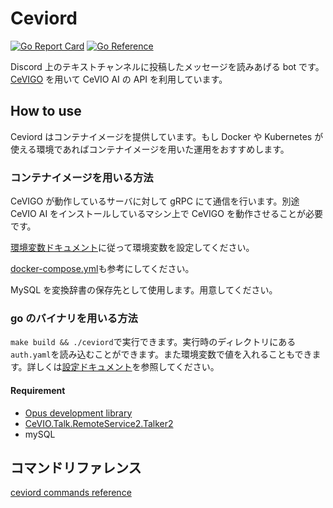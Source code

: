 # Ceviord
[![Go Report Card](https://goreportcard.com/badge/github.com/azuki-bar/ceviord)](https://goreportcard.com/report/github.com/azuki-bar/ceviord)
[![Go Reference](https://pkg.go.dev/badge/github.com/azuki-bar/ceviord.svg)](https://pkg.go.dev/github.com/azuki-bar/ceviord)

Discord 上のテキストチャンネルに投稿したメッセージを読みあげる bot です。[CeVIGO](https://github.com/gotti/cevigo) を用いて CeVIO AI の API を利用しています。

## How to use

Ceviord はコンテナイメージを提供しています。もし Docker や Kubernetes が使える環境であればコンテナイメージを用いた運用をおすすめします。

### コンテナイメージを用いる方法

CeVIGO が動作しているサーバに対して gRPC にて通信を行います。別途 CeVIO AI をインストールしているマシン上で CeVIGO を動作させることが必要です。

[環境変数ドキュメント](./docs/config.md)に従って環境変数を設定してください。

[docker-compose.yml](./docker-compose.yml)も参考にしてください。

MySQL を変換辞書の保存先として使用します。用意してください。

### go のバイナリを用いる方法

`make build && ./ceviord`で実行できます。実行時のディレクトリにある `auth.yaml`を読み込むことができます。また環境変数で値を入れることもできます。詳しくは[設定ドキュメント](./docs/config.md)を参照してください。

#### Requirement

- [Opus development library](https://github.com/layeh/gopus#requirements)
- [CeVIO.Talk.RemoteService2.Talker2](https://cevio.jp/)
- mySQL

## コマンドリファレンス

[ceviord commands reference](./docs/cmd.md)
